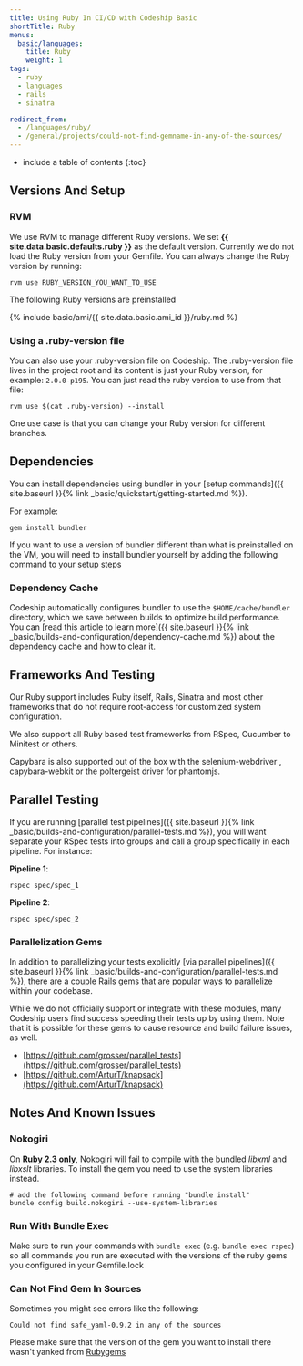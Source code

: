 ```yaml
---
title: Using Ruby In CI/CD with Codeship Basic
shortTitle: Ruby
menus:
  basic/languages:
    title: Ruby
    weight: 1
tags:
  - ruby
  - languages
  - rails
  - sinatra

redirect_from:
  - /languages/ruby/
  - /general/projects/could-not-find-gemname-in-any-of-the-sources/
---
```


* include a table of contents
{:toc}

## Versions And Setup

### RVM
We use RVM to manage different Ruby versions. We set <strong>{{ site.data.basic.defaults.ruby }}</strong> as the default version. Currently we do not load the Ruby version from your Gemfile. You can always change the Ruby version by running:

```shell
rvm use RUBY_VERSION_YOU_WANT_TO_USE
```

The following Ruby versions are preinstalled

{% include basic/ami/{{ site.data.basic.ami_id }}/ruby.md %}

### Using a .ruby-version file
You can also use your .ruby-version file on Codeship. The .ruby-version file lives in the project root and its content is just your Ruby version, for example: `2.0.0-p195`. You can just read the ruby version to use from that file:

```shell
rvm use $(cat .ruby-version) --install
```

One use case is that you can change your Ruby version for different branches.

## Dependencies

You can install dependencies using bundler in your [setup commands]({{ site.baseurl }}{% link _basic/quickstart/getting-started.md %}).

For example:

```shell
gem install bundler
```

If you want to use a version of bundler different than what is preinstalled on the VM, you will need to install bundler yourself by adding the following command to your setup steps

### Dependency Cache

Codeship automatically configures bundler to use the `$HOME/cache/bundler` directory, which we save between builds to optimize build performance. You can [read this article to learn more]({{ site.baseurl }}{% link _basic/builds-and-configuration/dependency-cache.md %}) about the dependency cache and how to clear it.

## Frameworks And Testing

Our Ruby support includes Ruby itself, Rails, Sinatra and most other frameworks that do not require root-access for customized system configuration.

We also support all Ruby based test frameworks from RSpec, Cucumber to Minitest or others.

Capybara is also supported out of the box with the selenium-webdriver , capybara-webkit or the poltergeist driver for phantomjs.

## Parallel Testing

If you are running [parallel test pipelines]({{ site.baseurl }}{% link _basic/builds-and-configuration/parallel-tests.md %}), you will want separate your RSpec tests into groups and call a group specifically in each pipeline. For instance:

**Pipeline 1**:
```shell
rspec spec/spec_1
```

**Pipeline 2**:
```shell
rspec spec/spec_2
```

### Parallelization Gems

In addition to parallelizing your tests explicitly [via parallel pipelines]({{ site.baseurl }}{% link _basic/builds-and-configuration/parallel-tests.md %}), there are a couple Rails gems that are popular ways to parallelize within your codebase.

While we do not officially support or integrate with these modules, many Codeship users find success speeding their tests up by using them. Note that it is possible for these gems to cause resource and build failure issues, as well.

- [https://github.com/grosser/parallel_tests](https://github.com/grosser/parallel_tests)
- [https://github.com/ArturT/knapsack](https://github.com/ArturT/knapsack)


## Notes And Known Issues

### Nokogiri
On **Ruby 2.3 only**, Nokogiri will fail to compile with the bundled _libxml_ and _libxslt_ libraries. To install the gem you need to use the system libraries instead.

```shell
# add the following command before running "bundle install"
bundle config build.nokogiri --use-system-libraries
```

### Run With Bundle Exec

Make sure to run your commands with `bundle exec` (e.g. `bundle exec rspec`) so all commands you run are executed with the versions of the ruby gems you configured in your Gemfile.lock

### Can Not Find Gem In Sources

Sometimes you might see errors like the following:

```
Could not find safe_yaml-0.9.2 in any of the sources
```

Please make sure that the version of the gem you want to install there wasn't yanked from [Rubygems](http://rubygems.org/)
